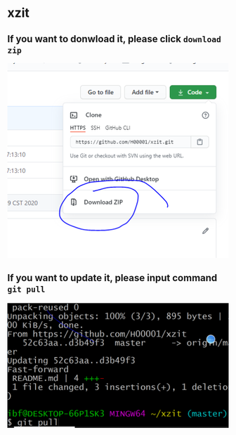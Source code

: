 # xzit
## If you want to donwload it, please click `download zip`
![img](https://raw.githubusercontent.com/H00001/xzit/master/data/data.PNG)
## If you want to update it, please input command `git pull`
![img](https://raw.githubusercontent.com/H00001/xzit/master/data/pull.PNG)
